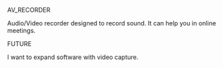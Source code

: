 
AV_RECORDER

Audio/Video recorder designed to record sound. It can help you in online meetings.

FUTURE

I want to expand software with video capture.
